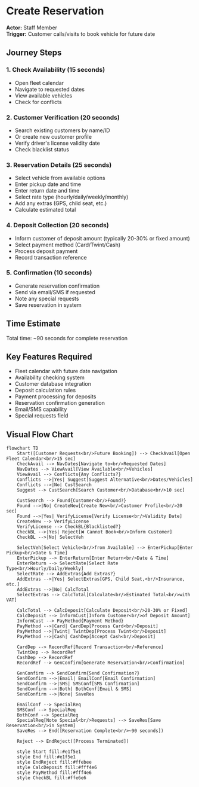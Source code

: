 # Create Reservation

**Actor:** Staff Member  
**Trigger:** Customer calls/visits to book vehicle for future date

## Journey Steps

### 1. Check Availability (15 seconds)

- Open fleet calendar
- Navigate to requested dates
- View available vehicles
- Check for conflicts

### 2. Customer Verification (20 seconds)

- Search existing customers by name/ID
- Or create new customer profile
- Verify driver's license validity date
- Check blacklist status

### 3. Reservation Details (25 seconds)

- Select vehicle from available options
- Enter pickup date and time
- Enter return date and time
- Select rate type (hourly/daily/weekly/monthly)
- Add any extras (GPS, child seat, etc.)
- Calculate estimated total

### 4. Deposit Collection (20 seconds)

- Inform customer of deposit amount (typically 20-30% or fixed amount)
- Select payment method (Card/Twint/Cash)
- Process deposit payment
- Record transaction reference

### 5. Confirmation (10 seconds)

- Generate reservation confirmation
- Send via email/SMS if requested
- Note any special requests
- Save reservation in system

## Time Estimate

Total time: ~90 seconds for complete reservation

## Key Features Required

- Fleet calendar with future date navigation
- Availability checking system
- Customer database integration
- Deposit calculation rules
- Payment processing for deposits
- Reservation confirmation generation
- Email/SMS capability
- Special requests field

## Visual Flow Chart

```mermaid
flowchart TD
    Start([Customer Requests<br/>Future Booking]) --> CheckAvail[Open Fleet Calendar<br/>15 sec]
    CheckAvail --> NavDates[Navigate to<br/>Requested Dates]
    NavDates --> ViewAvail[View Available<br/>Vehicles]
    ViewAvail --> Conflicts{Any Conflicts?}
    Conflicts -->|Yes| Suggest[Suggest Alternative<br/>Dates/Vehicles]
    Conflicts -->|No| CustSearch
    Suggest --> CustSearch[Search Customer<br/>Database<br/>10 sec]

    CustSearch --> Found{Customer<br/>Found?}
    Found -->|No| CreateNew[Create New<br/>Customer Profile<br/>20 sec]
    Found -->|Yes| VerifyLicense[Verify License<br/>Validity Date]
    CreateNew --> VerifyLicense
    VerifyLicense --> CheckBL{Blacklisted?}
    CheckBL -->|Yes| Reject[❌ Cannot Book<br/>Inform Customer]
    CheckBL -->|No| SelectVeh

    SelectVeh[Select Vehicle<br/>from Available] --> EnterPickup[Enter Pickup<br/>Date & Time]
    EnterPickup --> EnterReturn[Enter Return<br/>Date & Time]
    EnterReturn --> SelectRate[Select Rate Type<br/>Hourly/Daily/Weekly]
    SelectRate --> AddExtras{Add Extras?}
    AddExtras -->|Yes| SelectExtras[GPS, Child Seat,<br/>Insurance, etc.]
    AddExtras -->|No| CalcTotal
    SelectExtras --> CalcTotal[Calculate<br/>Estimated Total<br/>with VAT]

    CalcTotal --> CalcDeposit[Calculate Deposit<br/>20-30% or Fixed]
    CalcDeposit --> InformCust[Inform Customer<br/>of Deposit Amount]
    InformCust --> PayMethod{Payment Method}
    PayMethod -->|Card| CardDep[Process Card<br/>Deposit]
    PayMethod -->|Twint| TwintDep[Process Twint<br/>Deposit]
    PayMethod -->|Cash| CashDep[Accept Cash<br/>Deposit]

    CardDep --> RecordRef[Record Transaction<br/>Reference]
    TwintDep --> RecordRef
    CashDep --> RecordRef
    RecordRef --> GenConfirm[Generate Reservation<br/>Confirmation]

    GenConfirm --> SendConfirm{Send Confirmation?}
    SendConfirm -->|Email| EmailConf[Email Confirmation]
    SendConfirm -->|SMS| SMSConf[SMS Confirmation]
    SendConfirm -->|Both| BothConf[Email & SMS]
    SendConfirm -->|None| SaveRes

    EmailConf --> SpecialReq
    SMSConf --> SpecialReq
    BothConf --> SpecialReq
    SpecialReq[Note Special<br/>Requests] --> SaveRes[Save Reservation<br/>in System]
    SaveRes --> End([Reservation Complete<br/>~90 seconds])

    Reject --> EndReject([Process Terminated])

    style Start fill:#e1f5e1
    style End fill:#e1f5e1
    style EndReject fill:#ffebee
    style CalcDeposit fill:#fff4e6
    style PayMethod fill:#fff4e6
    style CheckBL fill:#ffe6e6
```
